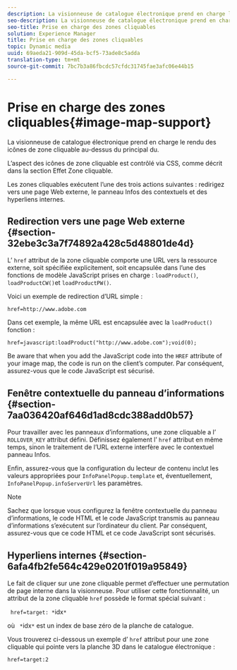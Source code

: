 ```yaml
---
description: La visionneuse de catalogue électronique prend en charge le rendu des icônes de zone cliquable au-dessus du  principal du.
seo-description: La visionneuse de catalogue électronique prend en charge le rendu des icônes de zone cliquable au-dessus du  principal du.
seo-title: Prise en charge des zones cliquables
solution: Experience Manager
title: Prise en charge des zones cliquables
topic: Dynamic media
uuid: 69aeda21-909d-45da-bcf5-73ade8c5adda
translation-type: tm+mt
source-git-commit: 7bc7b3a86fbcdc57cfdc31745fae3afc06e44b15

---
```



# Prise en charge des zones cliquables{#image-map-support}

La visionneuse de catalogue électronique prend en charge le rendu des icônes de zone cliquable au-dessus du  principal du.

L’aspect des icônes de zone cliquable est contrôlé via CSS, comme décrit dans la section Effet [](../../c-html5-s7-aem-asset-viewers/c-html5-20-ecatalog-viewer-about/c-html5-20-ecatalog-viewer-customizingviewer/r-html5-ecatalog-viewer-20-customize-imagemapeffect.md#reference-261df27d1ed145c882b26b88e33a0289)Zone cliquable.

Les zones cliquables exécutent l’une des trois actions suivantes : redirigez vers une page Web externe, le panneau Infos  des  contextuels et des hyperliens internes.

## Redirection vers une page Web externe {#section-32ebe3c3a7f74892a428c5d48801de4d}

L’ `href` attribut de la zone cliquable comporte une URL vers la ressource externe, soit spécifiée explicitement, soit encapsulée dans l’une des fonctions de modèle JavaScript prises en charge : `loadProduct()`, `loadProductCW()`et `loadProductPW()`.

Voici un exemple de redirection d’URL simple :

`href=http://www.adobe.com`

Dans cet exemple, la même URL est encapsulée avec la `loadProduct()` fonction :

`href=javascript:loadProduct("http://www.adobe.com");void(0);`

Be aware that when you add the JavaScript code into the `HREF` attribute of your image map, the code is run on the client’s computer. Par conséquent, assurez-vous que le code JavaScript est sécurisé.

## Fenêtre contextuelle du panneau d’informations  {#section-7aa036420af646d1ad8cdc388add0b57}

Pour travailler avec les panneaux d’informations, une zone cliquable a l’ `ROLLOVER_KEY` attribut défini. Définissez également l’ `href` attribut en même temps, sinon le traitement de l’URL externe interfère avec le contextuel  panneau Infos.

Enfin, assurez-vous que la configuration du lecteur de contenu inclut les valeurs appropriées pour `InfoPanelPopup.template` et, éventuellement, `InfoPanelPopup.infoServerUrl` les paramètres.

>[!NOTE]
>
>Sachez que lorsque vous configurez la fenêtre contextuelle du panneau d’informations, le code HTML et le code JavaScript transmis au panneau d’informations s’exécutent sur l’ordinateur du client. Par conséquent, assurez-vous que ce code HTML et ce code JavaScript sont sécurisés.

## Hyperliens internes {#section-6afa4fb2fe564c429e0201f019a95849}

Le fait de cliquer sur une zone cliquable permet d’effectuer une permutation de page interne dans la visionneuse. Pour utiliser cette fonctionnalité, un attribut de la zone cliquable `href` possède le format spécial suivant :

` href=target: *`idx`*`

où ` *`idx`*` est un index de base zéro de la planche de catalogue.

Vous trouverez ci-dessous un exemple d’ `href` attribut pour une zone cliquable qui pointe vers la planche 3D dans le catalogue électronique :

`href=target:2`
